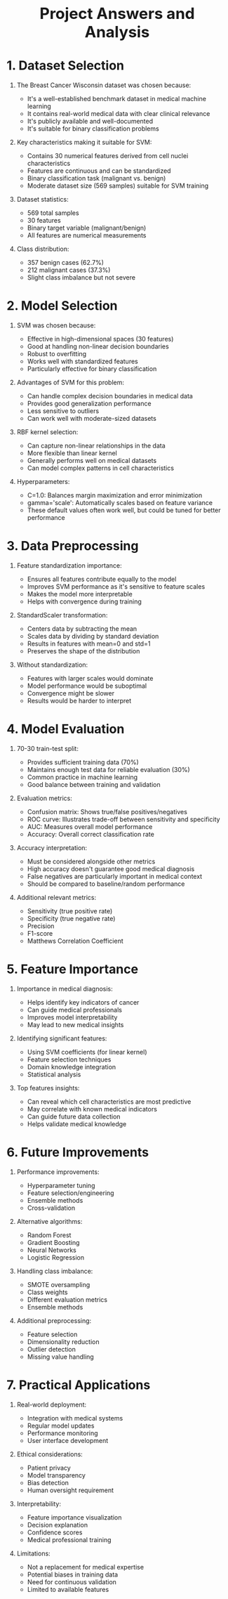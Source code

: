 <div style="font-size:2.5em; font-weight:bold; text-align:center; margin-top:20px;">Project Answers and Analysis</div>

# 1. Dataset Selection
1. The Breast Cancer Wisconsin dataset was chosen because:
   - It's a well-established benchmark dataset in medical machine learning
   - It contains real-world medical data with clear clinical relevance
   - It's publicly available and well-documented
   - It's suitable for binary classification problems

2. Key characteristics making it suitable for SVM:
   - Contains 30 numerical features derived from cell nuclei characteristics
   - Features are continuous and can be standardized
   - Binary classification task (malignant vs. benign)
   - Moderate dataset size (569 samples) suitable for SVM training

3. Dataset statistics:
   - 569 total samples
   - 30 features
   - Binary target variable (malignant/benign)
   - All features are numerical measurements

4. Class distribution:
   - 357 benign cases (62.7%)
   - 212 malignant cases (37.3%)
   - Slight class imbalance but not severe

# 2. Model Selection
1. SVM was chosen because:
   - Effective in high-dimensional spaces (30 features)
   - Good at handling non-linear decision boundaries
   - Robust to overfitting
   - Works well with standardized features
   - Particularly effective for binary classification

2. Advantages of SVM for this problem:
   - Can handle complex decision boundaries in medical data
   - Provides good generalization performance
   - Less sensitive to outliers
   - Can work well with moderate-sized datasets

3. RBF kernel selection:
   - Can capture non-linear relationships in the data
   - More flexible than linear kernel
   - Generally performs well on medical datasets
   - Can model complex patterns in cell characteristics

4. Hyperparameters:
   - C=1.0: Balances margin maximization and error minimization
   - gamma='scale': Automatically scales based on feature variance
   - These default values often work well, but could be tuned for better performance

# 3. Data Preprocessing
1. Feature standardization importance:
   - Ensures all features contribute equally to the model
   - Improves SVM performance as it's sensitive to feature scales
   - Makes the model more interpretable
   - Helps with convergence during training

2. StandardScaler transformation:
   - Centers data by subtracting the mean
   - Scales data by dividing by standard deviation
   - Results in features with mean=0 and std=1
   - Preserves the shape of the distribution

3. Without standardization:
   - Features with larger scales would dominate
   - Model performance would be suboptimal
   - Convergence might be slower
   - Results would be harder to interpret

# 4. Model Evaluation
1. 70-30 train-test split:
   - Provides sufficient training data (70%)
   - Maintains enough test data for reliable evaluation (30%)
   - Common practice in machine learning
   - Good balance between training and validation

2. Evaluation metrics:
   - Confusion matrix: Shows true/false positives/negatives
   - ROC curve: Illustrates trade-off between sensitivity and specificity
   - AUC: Measures overall model performance
   - Accuracy: Overall correct classification rate

3. Accuracy interpretation:
   - Must be considered alongside other metrics
   - High accuracy doesn't guarantee good medical diagnosis
   - False negatives are particularly important in medical context
   - Should be compared to baseline/random performance

4. Additional relevant metrics:
   - Sensitivity (true positive rate)
   - Specificity (true negative rate)
   - Precision
   - F1-score
   - Matthews Correlation Coefficient

# 5. Feature Importance
1. Importance in medical diagnosis:
   - Helps identify key indicators of cancer
   - Can guide medical professionals
   - Improves model interpretability
   - May lead to new medical insights

2. Identifying significant features:
   - Using SVM coefficients (for linear kernel)
   - Feature selection techniques
   - Domain knowledge integration
   - Statistical analysis

3. Top features insights:
   - Can reveal which cell characteristics are most predictive
   - May correlate with known medical indicators
   - Can guide future data collection
   - Helps validate medical knowledge

# 6. Future Improvements
1. Performance improvements:
   - Hyperparameter tuning
   - Feature selection/engineering
   - Ensemble methods
   - Cross-validation

2. Alternative algorithms:
   - Random Forest
   - Gradient Boosting
   - Neural Networks
   - Logistic Regression

3. Handling class imbalance:
   - SMOTE oversampling
   - Class weights
   - Different evaluation metrics
   - Ensemble methods

4. Additional preprocessing:
   - Feature selection
   - Dimensionality reduction
   - Outlier detection
   - Missing value handling

# 7. Practical Applications
1. Real-world deployment:
   - Integration with medical systems
   - Regular model updates
   - Performance monitoring
   - User interface development

2. Ethical considerations:
   - Patient privacy
   - Model transparency
   - Bias detection
   - Human oversight requirement

3. Interpretability:
   - Feature importance visualization
   - Decision explanation
   - Confidence scores
   - Medical professional training

4. Limitations:
   - Not a replacement for medical expertise
   - Potential biases in training data
   - Need for continuous validation
   - Limited to available features 
